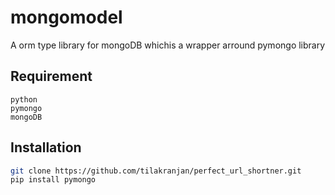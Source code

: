 # mongomodel

A orm type library for mongoDB whichis a wrapper arround pymongo library 

## Requirement

```
python
pymongo
mongoDB
```

## Installation
```bash
git clone https://github.com/tilakranjan/perfect_url_shortner.git
pip install pymongo
